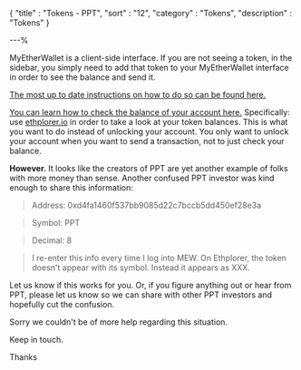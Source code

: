 {
"title"       : "Tokens - PPT",
"sort"        : "12",
"category"    : "Tokens",
"description" : "Tokens"
}

---%


MyEtherWallet is a client-side interface. If you are not seeing a token, in the sidebar, you simply need to add that token to your MyEtherWallet interface in order to see the balance and send it.

[The most up to date instructions on how to do so can be found here.](https://myetherwallet.github.io/knowledge-base/how-to-see-a-new-token-in-myetherwallet)

[You can learn how to check the balance of your account here.](https://myetherwallet.github.io/knowledge-base/how-do-i-check-the-balance-of-my-account) Specifically: use [ethplorer.io](https://ethplorer.io/) in order to take a look at your token balances. This is what you want to do instead of unlocking your account. You only want to unlock your account when you want to send a transaction, not to just check your balance.

**However.** It looks like the creators of PPT are yet another example of folks with more money than sense. Another confused PPT investor was kind enough to share this information:

> Address: 0xd4fa1460f537bb9085d22c7bccb5dd450ef28e3a

> Symbol: PPT

> Decimal: 8

> I re-enter this info every time I log into MEW. On Ethplorer, the token doesn't appear with its symbol. Instead it appears as XXX.

Let us know if this works for you. Or, if you figure anything out or hear from PPT, please let us know so we can share with other PPT investors and hopefully cut the confusion.

Sorry we couldn't be of more help regarding this situation.

Keep in touch.

Thanks
